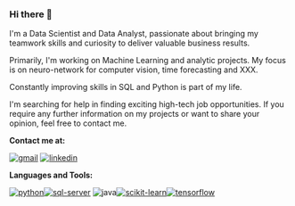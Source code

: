 ### Hi there 👋


I'm a Data Scientist and Data Analyst, passionate about bringing my teamwork skills and curiosity to deliver valuable business results. 

Primarily, I'm working on Machine Learning and analytic projects. My focus is on neuro-network for computer vision, time forecasting and XXX.

Constantly improving skills in SQL and Python is part of my life.

I'm searching for help in finding exciting high-tech job opportunities. If you require any further information on my projects or want to share your opinion, feel free to contact me. 

**Contact me at:**

[![gmail](https://user-images.githubusercontent.com/91745514/145735096-19489817-86c1-4f98-88b9-ecf798668b50.png)][1]  [![linkedin](https://user-images.githubusercontent.com/91745514/145735097-cb00b25a-7a72-4368-8044-708e0bcb7c31.png)][2]


**Languages and Tools:**

[![python](https://user-images.githubusercontent.com/91745514/145735106-f50da9fd-083e-467f-9199-27992dfadf7f.png)][3][![sql-server](https://user-images.githubusercontent.com/91745514/145735137-8ae37261-f363-4256-a55a-7790d2b9852f.png)][4] ![java](https://user-images.githubusercontent.com/91745514/145735176-cce740e9-1316-442b-b282-92c76a6859d5.png)[![scikit-learn](https://user-images.githubusercontent.com/91745514/145735211-4cb8beb1-1966-4316-9798-162babac274d.png)][6][![tensorflow](https://user-images.githubusercontent.com/91745514/145735243-52da7352-e808-4fdd-aae5-1330d320c82d.png)][4]








[1]: http://www.gmail.com/anakidor@gmail.com

[2]: https://www.linkedin.com/in/your_contact_info
[3]:python
[4]:sql
[5]:java
[6]:scikit-learn
[7]:tensorflow










